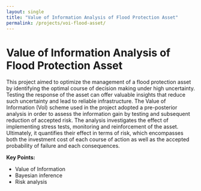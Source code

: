```yaml
---
layout: single
title: "Value of Information Analysis of Flood Protection Asset"
permalink: /projects/voi-flood-asset/
---
```


# Value of Information Analysis of Flood Protection Asset

This project aimed to optimize the management of a flood protection asset by identifying the optimal course of decision making under high uncertainty. Testing the response of the asset can offer valuable insights that reduce such uncertainty and lead to reliable infrastructure. The Value of Information (VoI) scheme used in the project adopted a pre-posterior analysis in order to assess the information gain by testing and subsequent reduction of accepted risk. The analysis investigates the effect of implementing stress tests, monitoring and reinforcement of the asset. Ultimately, it quantifies their effect in terms of risk, which encompasses both the investment cost of each course of action as well as the accepted probability of failure and each consequences.

**Key Points:**
- Value of Information
- Bayesian inference
- Risk analysis